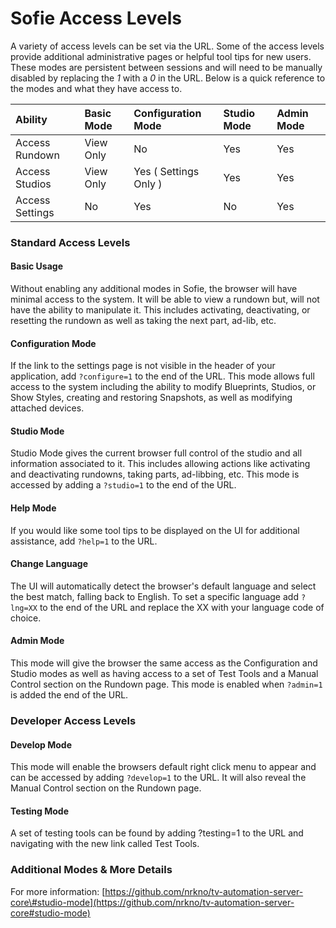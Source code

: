 # Sofie Access Levels

A variety of access levels can be set via the URL. Some of the access levels provide additional administrative pages or helpful tool tips for new users. These modes are persistent between sessions and will need to be manually disabled by replacing the _1_ with a _0_ in the URL. Below is a quick reference to the modes and what they have access to.

| Ability | Basic Mode | Configuration Mode | Studio Mode | Admin Mode |
| :--- | :--- | :--- | :--- | :--- |
| Access Rundown | View Only | No | Yes | Yes |
| Access Studios | View Only | Yes \( Settings Only \) | Yes | Yes |
| Access Settings | No | Yes | No | Yes |

### Standard Access Levels

#### Basic Usage

Without enabling any additional modes in Sofie, the browser will have minimal access to the system. It will be able to view a rundown but, will not have the ability to manipulate it. This includes activating, deactivating, or resetting the rundown as well as taking the next part, ad-lib, etc.

#### Configuration Mode

If the link to the settings page is not visible in the header of your application, add `?configure=1` to the end of the URL. This mode allows full access to the system including the ability to modify Blueprints, Studios, or Show Styles, creating and restoring Snapshots, as well as modifying attached devices.

#### Studio Mode

Studio Mode gives the current browser full control of the studio and all information associated to it. This includes allowing actions like activating and deactivating rundowns, taking parts, ad-libbing, etc. This mode is accessed by adding a `?studio=1` to the end of the URL.

#### Help Mode

If you would like some tool tips to be displayed on the UI for additional assistance, add `?help=1` to the URL.

#### Change Language

The UI will automatically detect the browser's default language and select the best match, falling back to English. To set a specific language add `?lng=XX` to the end of the URL and replace the XX with your language code of choice.

#### Admin Mode

This mode will give the browser the same access as the Configuration and Studio modes as well as having access to a set of Test Tools and a Manual Control section on the Rundown page. This mode is enabled when `?admin=1` is added the end of the URL.

### Developer Access Levels

#### Develop Mode

This mode will enable the browsers default right click menu to appear and can be accessed by adding `?develop=1` to the URL. It will also reveal the Manual Control section on the Rundown page.

#### Testing Mode

A set of testing tools can be found by adding ?testing=1 to the URL and navigating with the new link called Test Tools.

### Additional Modes & More Details

For more information: [https://github.com/nrkno/tv-automation-server-core\#studio-mode](https://github.com/nrkno/tv-automation-server-core#studio-mode)

